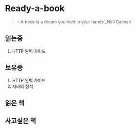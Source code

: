 # Ready-a-book
>✨A book is a dream you hold in your hands _Neil Gaiman


## 읽는중
1. HTTP 완벽 가이드



## 보유중
1. HTTP 완벽 가이드
2. 자바의 정석



## 읽은 책



## 사고싶은 책
